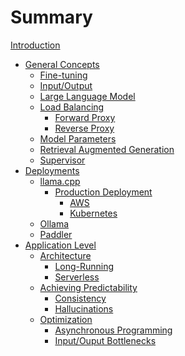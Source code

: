 # Summary

[Introduction](README.md)

- [General Concepts]()
    - [Fine-tuning]()
    - [Input/Output]()
    - [Large Language Model]()
    - [Load Balancing](./general-concepts/load-balancing/README.md)
        - [Forward Proxy]()
        - [Reverse Proxy]()
    - [Model Parameters]()
    - [Retrieval Augmented Generation]()
    - [Supervisor]()
- [Deployments]()
    - [llama.cpp]()
        - [Production Deployment]()
            - [AWS]()
            - [Kubernetes]()
    - [Ollama](./deployments/ollama/README.md)
    - [Paddler]()
- [Application Level]()
    - [Architecture]()
        - [Long-Running]()
        - [Serverless]()
    - [Achieving Predictability]()
        - [Consistency]()
        - [Hallucinations]()
    - [Optimization]()
        - [Asynchronous Programming]()
        - [Input/Ouput Bottlenecks]()
